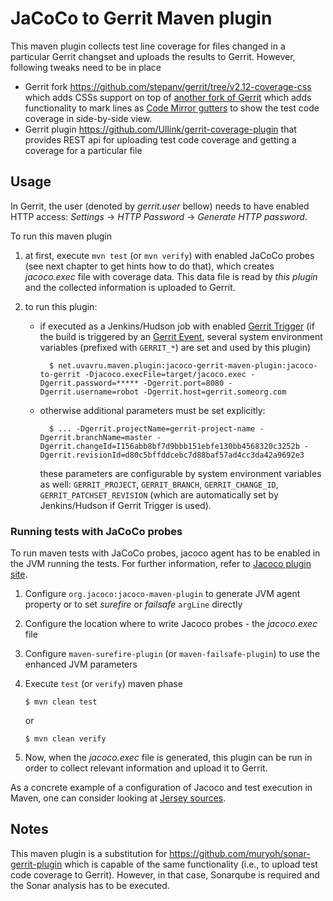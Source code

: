 # JaCoCo to Gerrit Maven plugin

This maven plugin collects test line coverage for files changed in a particular Gerrit changset and uploads the results to Gerrit. However, following tweaks need to be in place
  
  - Gerrit fork <https://github.com/stepanv/gerrit/tree/v2.12-coverage-css> which adds CSSs support on top of [another fork of Gerrit](https://github.com/muryoh/gerrit/tree/v2.12-coverage)
    which adds functionality to mark lines as [Code Mirror gutters](https://codemirror.net/demo/marker.html) to show the test code coverage in side-by-side view.
  - Gerrit plugin <https://github.com/Ullink/gerrit-coverage-plugin> that provides REST api for uploading test code coverage and 
    getting a coverage for a particular file
    
## Usage

In Gerrit, the user (denoted by *gerrit.user* bellow) needs to have enabled HTTP access: *Settings* -> *HTTP Password* -> *Generate HTTP password*.

To run this maven plugin

 1. at first, execute `mvn test` (or `mvn verify`) with enabled JaCoCo probes (see next chapter to get hints how to do that), which creates 
    *jacoco.exec* file with coverage data. This data file is read by *this plugin* and the collected information is uploaded to Gerrit.
 2. to run this plugin:

    - if executed as a Jenkins/Hudson job with enabled [Gerrit Trigger](https://wiki.jenkins-ci.org/display/JENKINS/Gerrit+Trigger) (if the build is triggered
      by an [Gerrit Event](https://wiki.jenkins-ci.org/display/JENKINS/Gerrit+Trigger#GerritTrigger-TriggerConfiguration), several system environment variables 
      (prefixed with `GERRIT_*`) are set and used by this plugin)

            $ net.uvavru.maven.plugin:jacoco-gerrit-maven-plugin:jacoco-to-gerrit -Djacoco.execFile=target/jacoco.exec -Dgerrit.password=***** -Dgerrit.port=8080 -Dgerrit.username=robot -Dgerrit.host=gerrit.someorg.com
 
    - otherwise additional parameters must be set explicitly:
   
            $ ... -Dgerrit.projectName=gerrit-project-name -Dgerrit.branchName=master -Dgerrit.changeId=I156abb8bf7d9bbb151ebfe130bb4568320c3252b -Dgerrit.revisionId=d80c5bffddcebc7d88baf57ad4cc3da42a9692e3
   
        these parameters are configurable by system environment variables as well: `GERRIT_PROJECT`, `GERRIT_BRANCH`, `GERRIT_CHANGE_ID`, `GERRIT_PATCHSET_REVISION` (which are automatically set by Jenkins/Hudson if Gerrit Trigger is used).

### Running tests with JaCoCo probes

To run maven tests with JaCoCo probes, jacoco agent has to be enabled in the JVM running the tests. For further information, 
refer to [Jacoco plugin site](http://eclemma.org/jacoco/trunk/doc/prepare-agent-mojo.html).
 
 1. Configure `org.jacoco:jacoco-maven-plugin` to generate JVM agent property or to set *surefire* or *failsafe* `argLine` directly
 2. Configure the location where to write Jacoco probes - the *jacoco.exec* file
 3. Configure `maven-surefire-plugin` (or `maven-failsafe-plugin`) to use the enhanced JVM parameters
 4. Execute `test` (or `verify`) maven phase
 
        $ mvn clean test
      
    or
    
        $ mvn clean verify
 
 5. Now, when the *jacoco.exec* file is generated, this plugin can be run in order to collect relevant information and upload it to Gerrit.

As a concrete example of a configuration of Jacoco and test execution in Maven, one can consider looking at 
[Jersey sources](https://github.com/jersey/jersey/commit/afb3a3a7788b5be3cc71d180b0066c512d9f6d92).

## Notes
This maven plugin is a substitution for <https://github.com/muryoh/sonar-gerrit-plugin> which is capable of the same functionality
(i.e., to upload test code coverage to Gerrit). However, in that case, Sonarqube is required and the Sonar analysis has to be executed.
